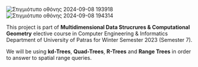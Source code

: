 ![Στιγμιότυπο οθόνης 2024-09-08 193918](https://github.com/user-attachments/assets/084ed590-6093-4e5a-ae66-735e18ecd55d) ![Στιγμιότυπο οθόνης 2024-09-08 194314](https://github.com/user-attachments/assets/222e4210-b25c-4da6-a27e-88452a6d51b6)

This project is part of **Multidimensional Data Strucrures & Computational Geometry** elective course in Computer Engineering & Informatics Department of University of Patras for Winter Semester 2023 (Semester 7).

We will be using **kd-Trees**, **Quad-Trees**, **R-Trees** and **Range Trees** in order to answer to spatial range queries.
